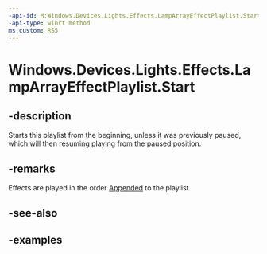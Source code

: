 ```yaml
---
-api-id: M:Windows.Devices.Lights.Effects.LampArrayEffectPlaylist.Start
-api-type: winrt method
ms.custom: RS5
---
```


<!-- Method syntax.
public void LampArrayEffectPlaylist.Start()
-->

# Windows.Devices.Lights.Effects.LampArrayEffectPlaylist.Start

## -description
Starts this playlist from the beginning, unless it was previously paused, which will then resuming playing from the paused position.

## -remarks
Effects are played in the order [Appended](lamparrayeffectplaylist_append_292269384.md) to the playlist.

## -see-also

## -examples


